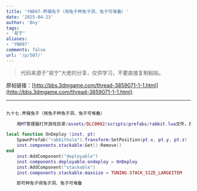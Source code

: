 ```yaml
---
title: 'YN097-养殖兔子（用兔子种兔子洞、兔子可堆叠）'
date: '2025-04-23'
author: 'Bny'
tags:
- '易宁'
aliases:
- 'YN097'
comments: false
url: '/p/507/'
---
```


> 代码来源于“易宁”大佬的分享，仅供学习，不要直接复制粘贴。

原帖链接：[http://bbs.3dmgame.com/thread-3859071-1-1.html](http://bbs.3dmgame.com/thread-3859071-1-1.html)

---

```lua  

九十七.养殖兔子（用兔子种兔子洞、兔子可堆叠）

	用MT管理器打开游戏目录/assets/DLC0002/scripts/prefabs/rabbit.lua文件，在inst:AddComponent("inspectable")的下一行插入以下内容：

local function OnDeploy (inst, pt)
	SpawnPrefab("rabbithole").Transform:SetPosition(pt.x, pt.y, pt.z)
	inst.components.stackable:Get():Remove()
end
	inst:AddComponent("deployable")
	inst.components.deployable.ondeploy = OnDeploy
	inst:AddComponent("stackable")
	inst.components.stackable.maxsize = TUNING.STACK_SIZE_LARGEITEM

	即可种兔子得兔子洞、兔子可堆叠

```  

